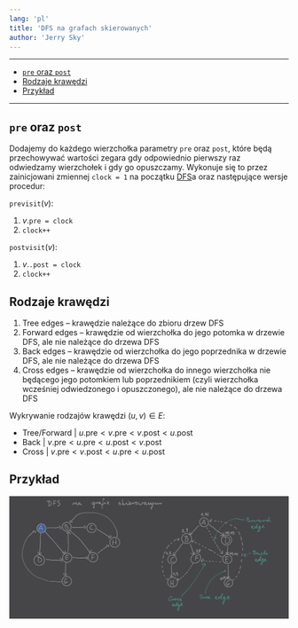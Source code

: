 ```yaml
---
lang: 'pl'
title: 'DFS na grafach skierowanych'
author: 'Jerry Sky'
---
```


---

- [`pre` oraz `post`](#pre-oraz-post)
- [Rodzaje krawędzi](#rodzaje-krawędzi)
- [Przykład](#przykład)

---

## `pre` oraz `post`

Dodajemy do każdego wierzchołka parametry `pre` oraz `post`, które będą przechowywać wartości zegara gdy odpowiednio pierwszy raz odwiedzamy wierzchołek i gdy go opuszczamy. Wykonuje się to przez zainicjowani zmiennej `clock = 1` na początku [DFS](depth-first-search.md)a oraz następujące wersje procedur:

`previsit`$(v)$:
1. $v.$`pre = clock`
2. `clock++`

`postvisit`$(v)$:
1. $v.$`.post = clock`
2. `clock++`

## Rodzaje krawędzi

1. Tree edges – krawędzie należące do zbioru drzew DFS
2. Forward edges – krawędzie od wierzchołka do jego potomka w drzewie DFS, ale nie należące do drzewa DFS
3. Back edges – krawędzie od wierzchołka do jego poprzednika w drzewie DFS, ale nie należące do drzewa DFS
4. Cross edges – krawędzie od wierzchołka do innego wierzchołka nie będącego jego potomkiem lub poprzednikiem (czyli wierzchołka wcześniej odwiedzonego i opuszczonego), ale nie należące do drzewa DFS

Wykrywanie rodzajów krawędzi $(u,v) \in E$:
- Tree/Forward | $u.\mathrm{pre} < v.\mathrm{pre} < v.\mathrm{post} < u.\mathrm{post}$
- Back | $v.\mathrm{pre} < u.\mathrm{pre} < u.\mathrm{post} < v.\mathrm{post}$
- Cross | $v.\mathrm{pre} < v.\mathrm{post} < u.\mathrm{pre} < u.\mathrm{post}$

## Przykład

![example](dfs-directed-graph-example.png)
